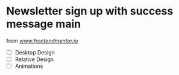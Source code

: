 # Newsletter sign up with success message main

from *www.frontendmentor.io*

- [ ] Desktop Design
- [ ] Relative Design
- [ ] Animations

